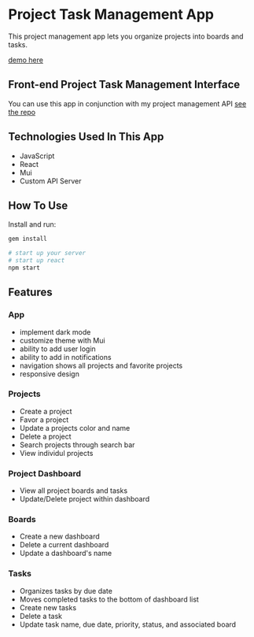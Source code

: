 # Project Task Management App

This project management app lets you organize projects into boards and tasks.

[demo here](https://mercury-task-management-app.herokuapp.com/)

## Front-end Project Task Management Interface

You can use this app in conjunction with my project management API [see the repo](https://github.com/christine-contreras/project-task-management-api)

## Technologies Used In This App

- JavaScript
- React
- Mui
- Custom API Server

## How To Use

Install and run:

```sh
gem install

# start up your server
# start up react
npm start

```

## Features

### App

- implement dark mode
- customize theme with Mui
- ability to add user login
- ability to add in notifications
- navigation shows all projects and favorite projects
- responsive design

### Projects

- Create a project
- Favor a project
- Update a projects color and name
- Delete a project
- Search projects through search bar
- View individul projects

### Project Dashboard

- View all project boards and tasks
- Update/Delete project within dashboard

### Boards

- Create a new dashboard
- Delete a current dashboard
- Update a dashboard's name

### Tasks

- Organizes tasks by due date
- Moves completed tasks to the bottom of dashboard list
- Create new tasks
- Delete a task
- Update task name, due date, priority, status, and associated board
